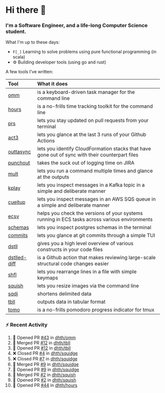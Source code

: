 Hi there 👋
===

### I'm a Software Engineer, and a life-long Computer Science student.


What I'm up to these days:

- `F[_]` Learning to solve problems using pure functional programming (in scala)
- ⚙️ Building developer tools (using go and rust)

A few tools I've written:

| Tool                                                        | What it does                                                                                    |
|:------------------------------------------------------------|:------------------------------------------------------------------------------------------------|
| [omm](https://github.com/dhth/omm)                          | is a keyboard-driven task manager for the command line                                          |
| [hours](https://github.com/dhth/hours)                      | is a no-frills time tracking toolkit for the command line                                       |
| [prs](https://github.com/dhth/prs)                          | lets you stay updated on pull requests from your terminal                                       |
| [act3](https://github.com/dhth/act3)                        | lets you glance at the last 3 runs of your Github Actions                                       |
| [outtasync](https://github.com/dhth/outtasync)              | lets you identify CloudFormation stacks that have gone out of sync with their counterpart files |
| [punchout](https://github.com/dhth/punchout)                | takes the suck out of logging time on JIRA                                                      |
| [mult](https://github.com/dhth/mult)                        | lets you run a command multiple times and glance at the outputs                                 |
| [kplay](https://github.com/dhth/kplay)                      | lets you inspect messages in a Kafka topic in a simple and deliberate manner                    |
| [cueitup](https://github.com/dhth/cueitup)                  | lets you inspect messages in an AWS SQS queue in a simple and deliberate manner                 |
| [ecsv](https://github.com/dhth/ecsv)                        | helps you check the versions of your systems running in ECS tasks across various environments   |
| [schemas](https://github.com/dhth/schemas)                  | lets you inspect postgres schemas in the terminal                                               |
| [commits](https://github.com/dhth/commits)                  | lets you glance at git commits through a simple TUI                                             |
| [dstll](https://github.com/dhth/dstll)                      | gives you a high level overview of various constructs in your code files                        |
| [dstlled-diff](https://github.com/dhth/dstlled-diff-action) | is a Github action that makes reviewing large-scale structural code changes easier              |
| [shfl](https://github.com/dhth/shfl)                        | lets you rearrange lines in a file with simple keymaps                                          |
| [squish](https://github.com/dhth/squish)                    | lets you resize images via the command line                                                     |
| [sqdj](https://github.com/dhth/sqdj)                        | shortens delimited data                                                                         |
| [tbll](https://github.com/dhth/tbll)                        | outputs data in tabular format                                                                  |
| [tomo](https://github.com/dhth/tomo)                        | is a no-frills pomodoro progress indicator for tmux                                             |

### :zap: Recent Activity

<!--START_SECTION:activity-->
1. 💪 Opened PR [#43](https://github.com/dhth/omm/pull/43) in [dhth/omm](https://github.com/dhth/omm)
2. 🎉 Merged PR [#12](https://github.com/dhth/tbll/pull/12) in [dhth/tbll](https://github.com/dhth/tbll)
3. 💪 Opened PR [#12](https://github.com/dhth/tbll/pull/12) in [dhth/tbll](https://github.com/dhth/tbll)
4. ❌ Closed PR [#4](https://github.com/dhth/squidge/pull/4) in [dhth/squidge](https://github.com/dhth/squidge)
5. ❌ Closed PR [#7](https://github.com/dhth/squidge/pull/7) in [dhth/squidge](https://github.com/dhth/squidge)
6. 🎉 Merged PR [#9](https://github.com/dhth/squidge/pull/9) in [dhth/squidge](https://github.com/dhth/squidge)
7. 💪 Opened PR [#9](https://github.com/dhth/squidge/pull/9) in [dhth/squidge](https://github.com/dhth/squidge)
8. 🎉 Merged PR [#2](https://github.com/dhth/squish/pull/2) in [dhth/squish](https://github.com/dhth/squish)
9. 💪 Opened PR [#2](https://github.com/dhth/squish/pull/2) in [dhth/squish](https://github.com/dhth/squish)
10. 💪 Opened PR [#44](https://github.com/dhth/hours/pull/44) in [dhth/hours](https://github.com/dhth/hours)
<!--END_SECTION:activity-->
